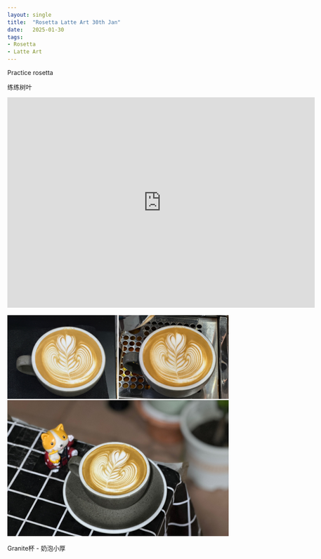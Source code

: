 ```yaml
---
layout: single
title:  "Rosetta Latte Art 30th Jan"
date:   2025-01-30
tags:
- Rosetta
- Latte Art
---
```



Practice rosetta

练练树叶


<div class="embed-container">
  <iframe
      src="https://www.youtube.com/embed/17RZXhdfWOg"
      width="700"
      height="480"
      frameborder="0"
      allowfullscreen="true">
  </iframe>
</div>



![](/assets/img/2025/01/30/mix.JPG)


Granite杯 - 奶泡小厚

